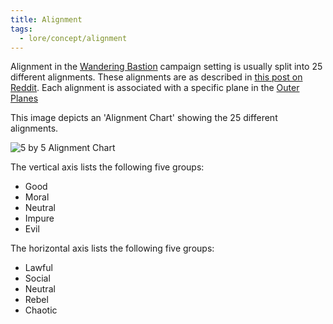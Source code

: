 ```yaml
---
title: Alignment
tags:
  - lore/concept/alignment
---
```


Alignment in the [Wandering Bastion](../../index.md) campaign setting is usually split into 25 different alignments. These alignments are as described in [this post on Reddit](https://www.reddit.com/r/AlignmentCharts/comments/q8o93g/a_less_specific_and_broader_5x5_alignment_chart/). Each alignment is associated with a specific plane in the [Outer Planes](../place/plane/outer/index.md)

This image depicts an 'Alignment Chart' showing the 25 different alignments.

![5 by 5 Alignment Chart](https://preview.redd.it/sahdjvtq6mt71.png?width=640&crop=smart&auto=webp&s=3c0c1be66c85dae5fc6432315929744fa47c655e)

The vertical axis lists the following five groups:

- Good
- Moral
- Neutral
- Impure
- Evil

The horizontal axis lists the following five groups:

- Lawful
- Social
- Neutral
- Rebel
- Chaotic
